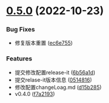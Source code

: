 

# [0.5.0](https://github.com/lisongyu/viteComponents/compare/v0.4.0...v0.5.0) (2022-10-23)


### Bug Fixes

* 修复版本重置 ([ec6e755](https://github.com/lisongyu/viteComponents/commit/ec6e75561585a14365442a9ee241dd9ea935e66b))


### Features

* 提交修改配置release-it ([6b56a1d](https://github.com/lisongyu/viteComponents/commit/6b56a1d707a6ec2aec7604fc0c1a2df206b98d6a))
* 提交relase-it版本信息 ([0514816](https://github.com/lisongyu/viteComponents/commit/0514816138917fa52c3197cb4c802005940f0d86))
* 修改配置changeLoag.md ([d15b285](https://github.com/lisongyu/viteComponents/commit/d15b2856854d057a31179e80b40cd384a869a21a))
* v0.4.0 ([f7a2193](https://github.com/lisongyu/viteComponents/commit/f7a219314ff1d5a7accc3f8ffacded4b1814be37))